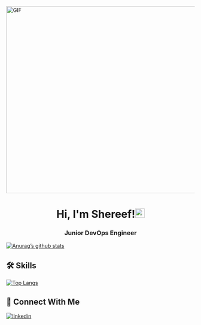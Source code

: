 

<img align="center" alt="GIF" src="https://github.com/abhisheknaiidu/abhisheknaiidu/blob/master/code.gif?raw=true" width="800" height="500" />
<h1 align="center">Hi, I'm Shereef!<img src="https://media.giphy.com/media/hvRJCLFzcasrR4ia7z/giphy.gif" width="25px"> </h1>
<h3 align="center">Junior DevOps Engineer</h3>

<!--  -->

[![Anurag’s github stats](https://github-readme-stats.vercel.app/api?username=shassem)](https://github.com/yushi1007)

## 🛠 Skills
[![Top Langs](https://github-readme-stats.vercel.app/api/top-langs/?username=shassem&layout=compact)](https://github.com/anuraghazra/github-readme-stats)



## 🔗 Connect With Me 
[![linkedin](https://img.shields.io/badge/linkedin-0A66C2?style=for-the-badge&logo=linkedin&logoColor=white)](https://www.linkedin.com/in/shereef-assem/)

